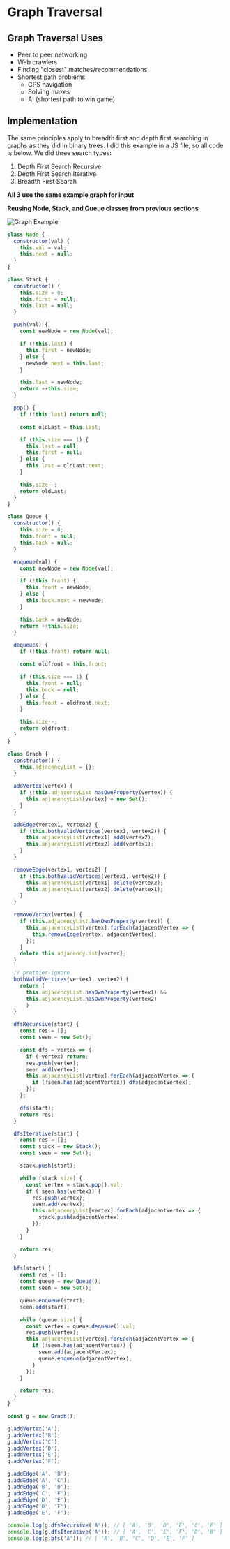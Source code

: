 # Graph Traversal

## Graph Traversal Uses

- Peer to peer networking
- Web crawlers
- Finding "closest" matches/recommendations
- Shortest path problems
  - GPS navigation
  - Solving mazes
  - AI (shortest path to win game)

## Implementation

The same principles apply to breadth first and depth first searching in graphs as they did in binary trees. I did this example in a JS file, so all code is below. We did three search types:

1. Depth First Search Recursive
2. Depth First Search Iterative
3. Breadth First Search

**All 3 use the same example graph for input**

**Reusing Node, Stack, and Queue classes from previous sections**

![Graph Example](./img/graph-example.png 'Graph Example')

```js
class Node {
  constructor(val) {
    this.val = val;
    this.next = null;
  }
}

class Stack {
  constructor() {
    this.size = 0;
    this.first = null;
    this.last = null;
  }

  push(val) {
    const newNode = new Node(val);

    if (!this.last) {
      this.first = newNode;
    } else {
      newNode.next = this.last;
    }

    this.last = newNode;
    return ++this.size;
  }

  pop() {
    if (!this.last) return null;

    const oldLast = this.last;

    if (this.size === 1) {
      this.last = null;
      this.first = null;
    } else {
      this.last = oldLast.next;
    }

    this.size--;
    return oldLast;
  }
}

class Queue {
  constructor() {
    this.size = 0;
    this.front = null;
    this.back = null;
  }

  enqueue(val) {
    const newNode = new Node(val);

    if (!this.front) {
      this.front = newNode;
    } else {
      this.back.next = newNode;
    }

    this.back = newNode;
    return ++this.size;
  }

  dequeue() {
    if (!this.front) return null;

    const oldfront = this.front;

    if (this.size === 1) {
      this.front = null;
      this.back = null;
    } else {
      this.front = oldfront.next;
    }

    this.size--;
    return oldfront;
  }
}

class Graph {
  constructor() {
    this.adjacencyList = {};
  }

  addVertex(vertex) {
    if (!this.adjacencyList.hasOwnProperty(vertex)) {
      this.adjacencyList[vertex] = new Set();
    }
  }

  addEdge(vertex1, vertex2) {
    if (this.bothValidVertices(vertex1, vertex2)) {
      this.adjacencyList[vertex1].add(vertex2);
      this.adjacencyList[vertex2].add(vertex1);
    }
  }

  removeEdge(vertex1, vertex2) {
    if (this.bothValidVertices(vertex1, vertex2)) {
      this.adjacencyList[vertex1].delete(vertex2);
      this.adjacencyList[vertex2].delete(vertex1);
    }
  }

  removeVertex(vertex) {
    if (this.adjacencyList.hasOwnProperty(vertex)) {
      this.adjacencyList[vertex].forEach(adjacentVertex => {
        this.removeEdge(vertex, adjacentVertex);
      });
    }
    delete this.adjacencyList[vertex];
  }

  // prettier-ignore
  bothValidVertices(vertex1, vertex2) {
    return (
      this.adjacencyList.hasOwnProperty(vertex1) &&
      this.adjacencyList.hasOwnProperty(vertex2)
      )
  }

  dfsRecursive(start) {
    const res = [];
    const seen = new Set();

    const dfs = vertex => {
      if (!vertex) return;
      res.push(vertex);
      seen.add(vertex);
      this.adjacencyList[vertex].forEach(adjacentVertex => {
        if (!seen.has(adjacentVertex)) dfs(adjacentVertex);
      });
    };

    dfs(start);
    return res;
  }

  dfsIterative(start) {
    const res = [];
    const stack = new Stack();
    const seen = new Set();

    stack.push(start);

    while (stack.size) {
      const vertex = stack.pop().val;
      if (!seen.has(vertex)) {
        res.push(vertex);
        seen.add(vertex);
        this.adjacencyList[vertex].forEach(adjacentVertex => {
          stack.push(adjacentVertex);
        });
      }
    }

    return res;
  }

  bfs(start) {
    const res = [];
    const queue = new Queue();
    const seen = new Set();

    queue.enqueue(start);
    seen.add(start);

    while (queue.size) {
      const vertex = queue.dequeue().val;
      res.push(vertex);
      this.adjacencyList[vertex].forEach(adjacentVertex => {
        if (!seen.has(adjacentVertex)) {
          seen.add(adjacentVertex);
          queue.enqueue(adjacentVertex);
        }
      });
    }

    return res;
  }
}

const g = new Graph();

g.addVertex('A');
g.addVertex('B');
g.addVertex('C');
g.addVertex('D');
g.addVertex('E');
g.addVertex('F');

g.addEdge('A', 'B');
g.addEdge('A', 'C');
g.addEdge('B', 'D');
g.addEdge('C', 'E');
g.addEdge('D', 'E');
g.addEdge('D', 'F');
g.addEdge('E', 'F');

console.log(g.dfsRecursive('A')); // [ 'A', 'B', 'D', 'E', 'C', 'F' ]
console.log(g.dfsIterative('A')); // [ 'A', 'C', 'E', 'F', 'D', 'B' ]
console.log(g.bfs('A')); // [ 'A', 'B', 'C', 'D', 'E', 'F' ]
```
